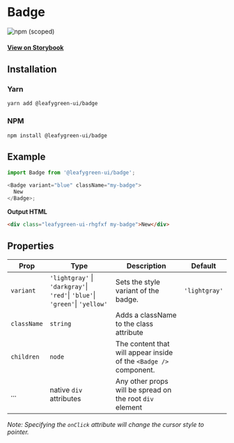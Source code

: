 # Badge

![npm (scoped)](https://img.shields.io/npm/v/@leafygreen-ui/badge.svg)

#### [View on Storybook](https://mongodb.github.io/leafygreen-ui/?path=/story/badge--default)

## Installation

### Yarn

```shell
yarn add @leafygreen-ui/badge
```

### NPM

```shell
npm install @leafygreen-ui/badge
```

## Example

```js
import Badge from '@leafygreen-ui/badge';

<Badge variant="blue" className="my-badge">
  New
</Badge>;
```

**Output HTML**

```html
<div class="leafygreen-ui-rhgfxf my-badge">New</div>
```

## Properties

| Prop        | Type                                                                        | Description                                                       | Default       |
| ----------- | --------------------------------------------------------------------------- | ----------------------------------------------------------------- | ------------- |
| `variant`   | `'lightgray'` \| `'darkgray'`\| `'red'`\| `'blue'`\| `'green'`\| `'yellow'` | Sets the style variant of the badge.                              | `'lightgray'` |
| `className` | `string`                                                                    | Adds a className to the class attribute                           |               |
| `children`  | `node`                                                                      | The content that will appear inside of the `<Badge />` component. |               |
| ...         | native `div` attributes                                                     | Any other props will be spread on the root `div` element          |               |

_Note: Specifying the `onClick` attribute will change the cursor style to pointer._
